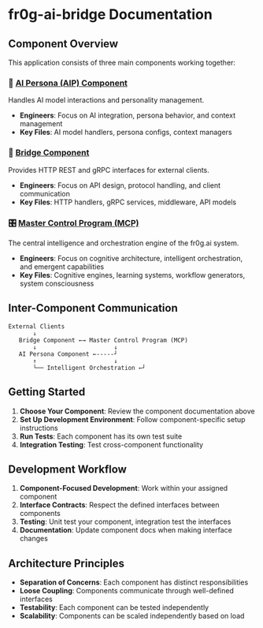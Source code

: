 # fr0g-ai-bridge Documentation

## Component Overview

This application consists of three main components working together:

### 🤖 [AI Persona (AIP) Component](./ai-persona-component.md)
Handles AI model interactions and personality management.
- **Engineers**: Focus on AI integration, persona behavior, and context management
- **Key Files**: AI model handlers, persona configs, context managers

### 🌉 [Bridge Component](./bridge-component.md) 
Provides HTTP REST and gRPC interfaces for external clients.
- **Engineers**: Focus on API design, protocol handling, and client communication
- **Key Files**: HTTP handlers, gRPC services, middleware, API models

### 🎛️ [Master Control Program (MCP)](./master-control-component.md)
The central intelligence and orchestration engine of the fr0g.ai system.
- **Engineers**: Focus on cognitive architecture, intelligent orchestration, and emergent capabilities
- **Key Files**: Cognitive engines, learning systems, workflow generators, system consciousness

## Inter-Component Communication

```
External Clients
       ↓
   Bridge Component ←→ Master Control Program (MCP)
       ↓                      ↓
   AI Persona Component ←-----┘
       ↑                      ↓
       └── Intelligent Orchestration ←┘
```

## Getting Started

1. **Choose Your Component**: Review the component documentation above
2. **Set Up Development Environment**: Follow component-specific setup instructions
3. **Run Tests**: Each component has its own test suite
4. **Integration Testing**: Test cross-component functionality

## Development Workflow

1. **Component-Focused Development**: Work within your assigned component
2. **Interface Contracts**: Respect the defined interfaces between components
3. **Testing**: Unit test your component, integration test the interfaces
4. **Documentation**: Update component docs when making interface changes

## Architecture Principles

- **Separation of Concerns**: Each component has distinct responsibilities
- **Loose Coupling**: Components communicate through well-defined interfaces
- **Testability**: Each component can be tested independently
- **Scalability**: Components can be scaled independently based on load
